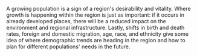 A growing population is a sign of a region's desirability and vitality. Where growth is happening within the region is just as important: if it occurs in already developed places, there will be a reduced impact on the environment and regional infrastructure. Lastly, shifts in birth and death rates, foreign and domestic migration, age, race, and ethnicity give some idea of where demographic trends are heading in the region and how to plan for different populations' needs in the future.